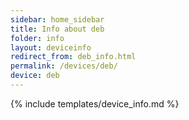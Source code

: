 ```yaml
---
sidebar: home_sidebar
title: Info about deb
folder: info
layout: deviceinfo
redirect_from: deb_info.html
permalink: /devices/deb/
device: deb
---
```

{% include templates/device_info.md %}
